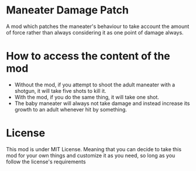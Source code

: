 # Maneater Damage Patch
A mod which patches the maneater's behaviour to take account the amount of force rather than always considering it as one point of damage always.

# How to access the content of the mod
- Without the mod, if you attempt to shoot the adult maneater with a shotgun, it will take five shots to kill it.
- With the mod, if you do the same thing, it will take one shot.
- The baby maneater will always not take damage and instead increase its growth to an adult whenever hit by something.

# License
This mod is under MIT License. Meaning that you can decide to take this mod for your own things and customize it as you need, so long as you follow the license's requirements